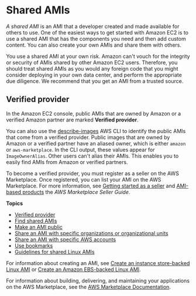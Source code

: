 # Shared AMIs<a name="sharing-amis"></a>

*A shared AMI* is an AMI that a developer created and made available for others to use\. One of the easiest ways to get started with Amazon EC2 is to use a shared AMI that has the components you need and then add custom content\. You can also create your own AMIs and share them with others\. 

You use a shared AMI at your own risk\. Amazon can't vouch for the integrity or security of AMIs shared by other Amazon EC2 users\. Therefore, you should treat shared AMIs as you would any foreign code that you might consider deploying in your own data center, and perform the appropriate due diligence\. We recommend that you get an AMI from a trusted source\.

## Verified provider<a name="verified-ami-provider"></a>

In the Amazon EC2 console, public AMIs that are owned by Amazon or a verified Amazon partner are marked **Verified provider**\.

You can also use the [describe\-images](https://docs.aws.amazon.com/cli/latest/reference/ec2/describe-images.html) AWS CLI to identify the public AMIs that come from a verified provider\. Public images that are owned by Amazon or a verified partner have an aliased owner, which is either `amazon` or `aws-marketplace`\. In the CLI output, these values appear for `ImageOwnerAlias`\. Other users can't alias their AMIs\. This enables you to easily find AMIs from Amazon or verified partners\.

To become a verified provider, you must register as a seller on the AWS Marketplace\. Once registered, you can list your AMI on the AWS Marketplace\. For more information, see [Getting started as a seller](https://docs.aws.amazon.com/marketplace/latest/userguide/user-guide-for-sellers.html) and [AMI\-based products](https://docs.aws.amazon.com/marketplace/latest/userguide/ami-products.html) the *AWS Marketplace Seller Guide*\.

**Topics**
+ [Verified provider](#verified-ami-provider)
+ [Find shared AMIs](usingsharedamis-finding.md)
+ [Make an AMI public](sharingamis-intro.md)
+ [Share an AMI with specific organizations or organizational units](share-amis-with-organizations-and-OUs.md)
+ [Share an AMI with specific AWS accounts](sharingamis-explicit.md)
+ [Use bookmarks](using-bookmarks.md)
+ [Guidelines for shared Linux AMIs](building-shared-amis.md)

For information about creating an AMI, see [Create an instance store\-backed Linux AMI](https://docs.aws.amazon.com/AWSEC2/latest/UserGuide/creating-an-ami-instance-store.html) or [Create an Amazon EBS\-backed Linux AMI](https://docs.aws.amazon.com/AWSEC2/latest/UserGuide/creating-an-ami-ebs.html)\.

For information about building, delivering, and maintaining your applications on the AWS Marketplace, see the [AWS Marketplace Documentation](https://docs.aws.amazon.com/marketplace/)\.